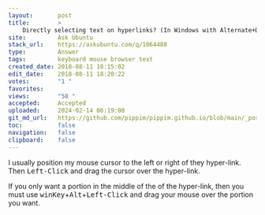 ```yaml
---
layout:       post
title:        >
    Directly selecting text on hyperlinks? (In Windows with Alternate+Drag cursor, no drag/drop)
site:         Ask Ubuntu
stack_url:    https://askubuntu.com/q/1064480
type:         Answer
tags:         keyboard mouse browser text
created_date: 2018-08-11 18:15:02
edit_date:    2018-08-11 18:20:22
votes:        "1 "
favorites:    
views:        "58 "
accepted:     Accepted
uploaded:     2024-02-14 06:19:08
git_md_url:   https://github.com/pippim/pippim.github.io/blob/main/_posts/2018/2018-08-11-Directly-selecting-text-on-hyperlinks_-_In-Windows-with-Alternate_Drag-cursor_-no-drag_drop_.md
toc:          false
navigation:   false
clipboard:    false
---
```


I usually position my mouse cursor to the left or right of they hyper-link. Then <kbd>Left-Click</kbd> and drag the cursor over the hyper-link.

If you only want a portion in the middle of the of the hyper-link, then you must use <kbd>winKey</kbd>+<kbd>Alt</kbd>+<kbd>Left-Click</kbd> and drag your mouse over the portion you want.
